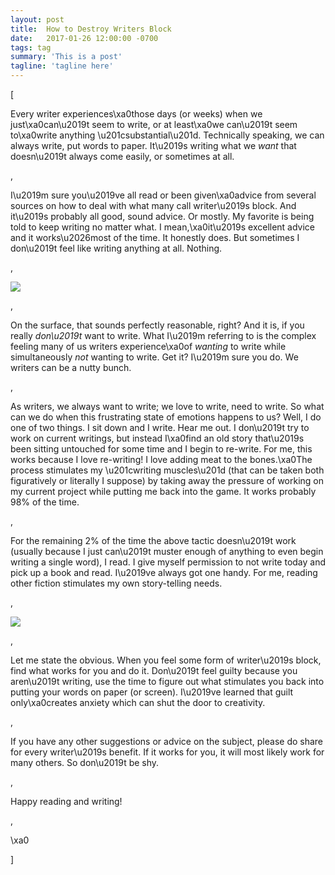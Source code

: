 ```yaml
---
layout: post
title:  How to Destroy Writers Block
date:   2017-01-26 12:00:00 -0700
tags: tag
summary: 'This is a post'
tagline: 'tagline here'
---
```


[<p>Every writer experiences\xa0those days (or weeks) when we just\xa0can\u2019t seem to write, or at least\xa0we can\u2019t seem to\xa0write anything \u201csubstantial\u201d. Technically speaking, we can always write, put words to paper. It\u2019s writing what we <em>want</em> that doesn\u2019t always come easily, or sometimes at all.</p>, <p>I\u2019m sure you\u2019ve all read or been given\xa0advice from several sources on how to deal with what many call writer\u2019s block. And it\u2019s probably all good, sound advice. Or mostly. My favorite is being told to keep writing no matter what. I mean,\xa0it\u2019s excellent advice and it works\u2026most of the time. It honestly does. But sometimes I don\u2019t feel like writing anything at all. Nothing.</p>, <p><a href="http://pad2.whstatic.com/images/thumb/3/30/Write-a-Haiku-to-Someone-Step-4-Version-2.jpg/aid21882-728px-Write-a-Haiku-to-Someone-Step-4-Version-2.jpg"><img src="https://i2.wp.com/pad2.whstatic.com/images/thumb/3/30/Write-a-Haiku-to-Someone-Step-4-Version-2.jpg/aid21882-728px-Write-a-Haiku-to-Someone-Step-4-Version-2.jpg" style="max-width:100%;"/></a></p>, <p>On the surface, that sounds perfectly reasonable, right? And it is, if you really <em>don\u2019t</em> want to write. What I\u2019m referring to is the complex feeling many of us writers experience\xa0of <em>wanting</em> to write while simultaneously <em>not</em> wanting to write. Get it? I\u2019m sure you do. We writers can be a nutty bunch.</p>, <p>As writers, we always want to write; we love to write, need to write. So what can we do when this frustrating state of emotions happens to us? Well, I do one of two things. I sit down and I write. Hear me out. I don\u2019t try to work on current writings, but instead I\xa0find an old story that\u2019s been sitting untouched for some time and I begin to re-write. For me, this works because I love re-writing! I love adding meat to the bones.\xa0The process stimulates my \u201cwriting muscles\u201d (that can be taken both figuratively or literally I suppose) by taking away the pressure of working on my current project while putting me back into the game. It works probably 98% of the time.</p>, <p>For the remaining 2% of the time the above tactic doesn\u2019t work (usually because I just can\u2019t muster enough of anything to even begin writing a single word), I read. I give myself permission to not write today and pick up a book and read. I\u2019ve always got one handy. For me, reading other fiction stimulates my own story-telling needs.</p>, <p><a href="https://az616578.vo.msecnd.net/files/responsive/cover/main/desktop/2015/10/23/635812409808113570-475586934_girl%2520reading%2520pic.imgopt1000x70.jpg"><img src="https://az616578.vo.msecnd.net/files/responsive/cover/main/desktop/2015/10/23/635812409808113570-475586934_girl%2520reading%2520pic.imgopt1000x70.jpg" style="max-width:100%;"/></a></p>, <p>Let me state the obvious. When you feel some form of writer\u2019s block, find what works for you and do it. Don\u2019t feel guilty because you aren\u2019t writing, use the time to figure out what stimulates you back into putting your words on paper (or screen). I\u2019ve learned that guilt only\xa0creates anxiety which can shut the door to creativity.</p>, <p>If you have any other suggestions or advice on the subject, please do share for every writer\u2019s benefit. If it works for you, it will most likely work for many others. So don\u2019t be shy.</p>, <p>Happy reading and writing!</p>, <p>\xa0</p>]